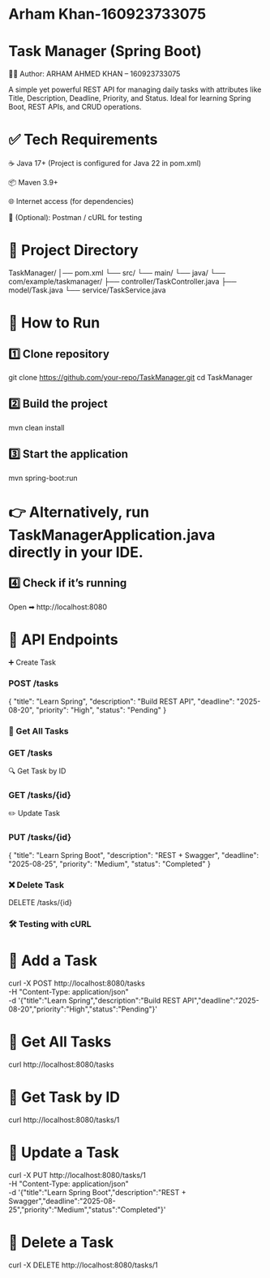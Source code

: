 # Arham Khan-160923733075
# Task Manager (Spring Boot)

👩‍💻 Author: ARHAM AHMED KHAN – 160923733075

A simple yet powerful REST API for managing daily tasks with attributes like Title, Description, Deadline, Priority, and Status.
Ideal for learning Spring Boot, REST APIs, and CRUD operations.

# ✅ Tech Requirements

☕ Java 17+ (Project is configured for Java 22 in pom.xml)

📦 Maven 3.9+

🌐 Internet access (for dependencies)

🧪 (Optional): Postman / cURL for testing

# 📂 Project Directory
TaskManager/
│── pom.xml
└── src/
    └── main/
        └── java/
            └── com/example/taskmanager/
                ├── controller/TaskController.java
                ├── model/Task.java
                └── service/TaskService.java

# 🏃 How to Run

## 1️⃣ Clone repository

git clone https://github.com/your-repo/TaskManager.git
cd TaskManager


## 2️⃣ Build the project

mvn clean install


## 3️⃣ Start the application

mvn spring-boot:run


# 👉 Alternatively, run TaskManagerApplication.java directly in your IDE.

## 4️⃣ Check if it’s running
Open ➡ http://localhost:8080

# 🔗 API Endpoints
➕ Create Task

### POST /tasks

{
  "title": "Learn Spring",
  "description": "Build REST API",
  "deadline": "2025-08-20",
  "priority": "High",
  "status": "Pending"
}

### 📜 Get All Tasks

### GET /tasks

🔍 Get Task by ID

### GET /tasks/{id}

✏️ Update Task

### PUT /tasks/{id}

{
  "title": "Learn Spring Boot",
  "description": "REST + Swagger",
  "deadline": "2025-08-25",
  "priority": "Medium",
  "status": "Completed"
}

### ❌ Delete Task

DELETE /tasks/{id}

### 🛠 Testing with cURL

# 📌 Add a Task

curl -X POST http://localhost:8080/tasks \
-H "Content-Type: application/json" \
-d '{"title":"Learn Spring","description":"Build REST API","deadline":"2025-08-20","priority":"High","status":"Pending"}'


# 📌 Get All Tasks

curl http://localhost:8080/tasks


# 📌 Get Task by ID

curl http://localhost:8080/tasks/1


# 📌 Update a Task

curl -X PUT http://localhost:8080/tasks/1 \
-H "Content-Type: application/json" \
-d '{"title":"Learn Spring Boot","description":"REST + Swagger","deadline":"2025-08-25","priority":"Medium","status":"Completed"}'


# 📌 Delete a Task

curl -X DELETE http://localhost:8080/tasks/1
